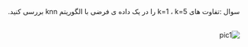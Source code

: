 <div dir="rtl">
سوال :تفاوت های k=1 ، k=5 را در یک داده ی فرضی با الگوریتم knn بررسی کنید. 
<div/>
<br/>  

![pic1](https://github.com/semnan-university-ai/machine-learning-class/blob/main/excersiecs/Homayontoosy/23/1.jpg)  
